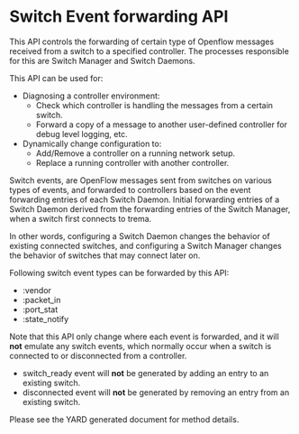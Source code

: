 # Switch Event forwarding API

This API controls the forwarding of certain type of Openflow messages received from a switch to a specified controller. 
The processes responsible for this are Switch Manager and Switch Daemons.   

This API can be used for: 

* Diagnosing a controller environment:
    * Check which controller is handling the messages from a certain switch. 
    * Forward a copy of a message to another user-defined controller 
      for debug level logging, etc. 
* Dynamically change configuration to:
    * Add/Remove a controller on a running network setup. 
    * Replace a running controller with another controller. 

Switch events, are OpenFlow messages sent from switches on various types of events,
and forwarded to controllers based on the event forwarding entries of each Switch Daemon. 
Initial forwarding entries of a Switch Daemon derived from the
forwarding entries of the Switch Manager, when a switch first connects to trema. 

In other words, configuring a Switch Daemon changes the behavior of
existing connected switches, and configuring a Switch Manager changes the behavior
of switches that may connect later on. 

Following switch event types can be forwarded by this API: 

* :vendor
* :packet_in
* :port_stat
* :state_notify

Note that this API only change where each event is forwarded, 
and it will **not** emulate any switch events, which normally occur when a 
switch is connected to or disconnected from a controller.

* switch_ready event will **not** be generated by adding an entry to an existing switch.
* disconnected event will **not** be generated by removing an entry from an existing switch.

Please see the YARD generated document for method details.

